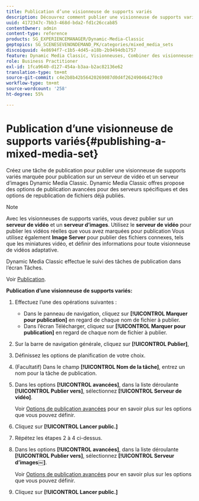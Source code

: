 ```yaml
---
title: Publication d’une visionneuse de supports variés
description: Découvrez comment publier une visionneuse de supports variés.
uuid: 4172347c-7bb3-468d-bda2-fd1c26ccab85
contentOwner: admin
content-type: reference
products: SG_EXPERIENCEMANAGER/Dynamic-Media-Classic
geptopics: SG_SCENESEVENONDEMAND_PK/categories/mixed_media_sets
discoiquuid: 4e8694f7-c1b5-4d45-a18b-2b9494db1757
feature: Dynamic Media Classic, Visionneuses, Combiner des visionneuses de supports
role: Business Practitioner
exl-id: 1fca9640-d127-454a-b3aa-b2ac82136e62
translation-type: tm+mt
source-git-commit: c4e2b8b42b56420269087d0d4f262490464270c0
workflow-type: tm+mt
source-wordcount: '258'
ht-degree: 55%

---
```


# Publication d’une visionneuse de supports variés{#publishing-a-mixed-media-set}

Créez une tâche de publication pour publier une visionneuse de supports variés marquée pour publication sur un serveur de vidéo et un serveur d’images Dynamic Media Classic. Dynamic Media Classic offres propose des options de publication avancées pour des serveurs spécifiques et des options de republication de fichiers déjà publiés.

>[!NOTE]
>
>Avec les visionneuses de supports variés, vous devez publier sur un **serveur de vidéo** et un **serveur d’images**. Utilisez le **serveur de vidéo** pour publier les vidéos réelles que vous avez marquées pour publication Vous utilisez également **Image Server** pour publier des fichiers connexes, tels que les miniatures vidéo, et définir des informations pour toute visionneuse de vidéos adaptative.

Dynamic Media Classic effectue le suivi des tâches de publication dans l’écran Tâches.

Voir [Publication](publishing-files.md#publishing_files).

<!-- 

Comment Type: remark
Last Modified By: unknown unknown 
Last Modified Date: 

<p>RB: Updated the following steps as per Cynthia email, 11/9/2012, added 11/12/2012</p>

 -->

**Publication d’une visionneuse de supports variés:**

1. Effectuez l’une des opérations suivantes :

   * Dans le panneau de navigation, cliquez sur **[!UICONTROL Marquer pour publication]**  en regard de chaque nom de fichier à publier.
   * Dans l’écran Télécharger, cliquez sur **[!UICONTROL Marquer pour publication]**  en regard de chaque nom de fichier à publier.

1. Sur la barre de navigation générale, cliquez sur **[!UICONTROL Publier]**, 
1. Définissez les options de planification de votre choix.
1. (Facultatif) Dans le champ **[!UICONTROL Nom de la tâche]**, entrez un nom pour la tâche de publication.
1. Dans les options **[!UICONTROL avancées]**, dans la liste déroulante **[!UICONTROL Publier vers]**, sélectionnez **[!UICONTROL Serveur de vidéo]**.

   Voir [Options de publication avancées](publishing-files.md#advanced_publish_options) pour en savoir plus sur les options que vous pouvez définir.

1. Cliquez sur **[!UICONTROL Lancer public.]**
1. Répétez les étapes 2 à 4 ci-dessus.
1. Dans les options **[!UICONTROL avancées]**, dans la liste déroulante **[!UICONTROL Publier vers]**, sélectionnez **[!UICONTROL Serveur d’images￼]**.

   Voir [Options de publication avancées](publishing-files.md#advanced_publish_options) pour en savoir plus sur les options que vous pouvez définir.

1. Cliquez sur **[!UICONTROL Lancer public.]**
